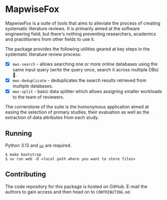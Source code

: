 # MapwiseFox

MapwiseFox is a suite of tools that aims to alleviate the process of creating
systematic literature reviews. It is primarily aimed at the software engineering
field, but there's nothing preventing researchers, academics and practitioners
from other fields to use it.

The package provides the following utilities geared at key steps in the
systematic literature review process:

- [x] `mws-search` - allows searching one or more online databases using the 
same input query (write the query once, search it across multiple DBs) :rocket:.
- [x] `mws-deduplicate` - deduplicates the search results retrieved from
multiple databases.
- [x] `mws-split` - basic data splitter which allows assigning smaller workloads
to the team of reviewers.

The cornerstone of the suite is the homonymous application aimed at easing the
selection of primary studies, their evaluation as well as the extraction of data
attributes from each study.

## Running

Python 3.13 and [`uv`](https://docs.astral.sh/uv/) are required.

```shell
$ make bootstrap
$ uv run web -D <local path where you want to store files> 
```


## Contributing

The code repository for this package is hosted on GitHub. E-mail the authors to
gain access and then head on to `CONTRIBUTING.md`.